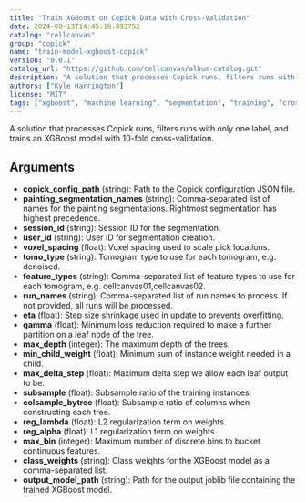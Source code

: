 ```yaml
---
title: "Train XGBoost on Copick Data with Cross-Validation"
date: 2024-08-13T14:45:18.893752
catalog: "cellcanvas"
group: "copick"
name: "train-model-xgboost-copick"
version: "0.0.1"
catalog_url: "https://github.com/cellcanvas/album-catalog.git"
description: "A solution that processes Copick runs, filters runs with only one label, and trains an XGBoost model with 10-fold cross-validation."
authors: ["Kyle Harrington"]
license: "MIT"
tags: ["xgboost", "machine learning", "segmentation", "training", "cross-validation", "copick"]
---
```


A solution that processes Copick runs, filters runs with only one label, and trains an XGBoost model with 10-fold cross-validation.

## Arguments

- **copick_config_path** (string): Path to the Copick configuration JSON file.
- **painting_segmentation_names** (string): Comma-separated list of names for the painting segmentations. Rightmost segmentation has highest precedence.
- **session_id** (string): Session ID for the segmentation.
- **user_id** (string): User ID for segmentation creation.
- **voxel_spacing** (float): Voxel spacing used to scale pick locations.
- **tomo_type** (string): Tomogram type to use for each tomogram, e.g. denoised.
- **feature_types** (string): Comma-separated list of feature types to use for each tomogram, e.g. cellcanvas01,cellcanvas02.
- **run_names** (string): Comma-separated list of run names to process. If not provided, all runs will be processed.
- **eta** (float): Step size shrinkage used in update to prevents overfitting.
- **gamma** (float): Minimum loss reduction required to make a further partition on a leaf node of the tree.
- **max_depth** (integer): The maximum depth of the trees.
- **min_child_weight** (float): Minimum sum of instance weight needed in a child.
- **max_delta_step** (float): Maximum delta step we allow each leaf output to be.
- **subsample** (float): Subsample ratio of the training instances.
- **colsample_bytree** (float): Subsample ratio of columns when constructing each tree.
- **reg_lambda** (float): L2 regularization term on weights.
- **reg_alpha** (float): L1 regularization term on weights.
- **max_bin** (integer): Maximum number of discrete bins to bucket continuous features.
- **class_weights** (string): Class weights for the XGBoost model as a comma-separated list.
- **output_model_path** (string): Path for the output joblib file containing the trained XGBoost model.

